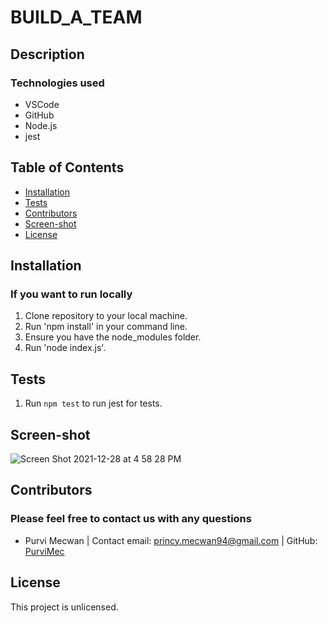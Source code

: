 # BUILD_A_TEAM
## Description

### Technologies used
* VSCode
* GitHub
* Node.js
* jest

## Table of Contents
* [Installation](#installation)
* [Tests](#tests)
* [Contributors](#contributors)
* [Screen-shot](#screen-shot)
* [License](#license)

## Installation
### If you want to run locally
1. Clone repository to your local machine.
2. Run 'npm install' in your command line.  
3. Ensure you have the node_modules folder.
4. Run 'node index.js'.

## Tests
1. Run `npm test` to run jest for tests.

## Screen-shot
![Screen Shot 2021-12-28 at 4 58 28 PM](https://user-images.githubusercontent.com/86253830/147610602-f6f1f460-fcc7-46e5-a786-6227ee0373e2.png)

## Contributors
### Please feel free to contact us with any questions
* Purvi Mecwan | 
  Contact email: princy.mecwan94@gmail.com |
  GitHub: [PurviMec](https://github.com/PurviMec)      

## License
This project is unlicensed.

